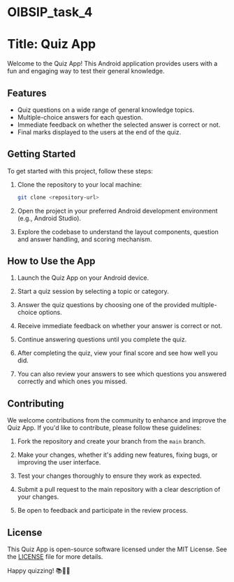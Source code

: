 # OIBSIP_task_4

# Title: Quiz App

Welcome to the Quiz App! This Android application provides users with a fun and engaging way to test their general knowledge.

## Features

- Quiz questions on a wide range of general knowledge topics.
- Multiple-choice answers for each question.
- Immediate feedback on whether the selected answer is correct or not.
- Final marks displayed to the users at the end of the quiz.

## Getting Started

To get started with this project, follow these steps:

1. Clone the repository to your local machine:

   ```bash
   git clone <repository-url>
   ```

2. Open the project in your preferred Android development environment (e.g., Android Studio).

3. Explore the codebase to understand the layout components, question and answer handling, and scoring mechanism.

## How to Use the App

1. Launch the Quiz App on your Android device.

2. Start a quiz session by selecting a topic or category.

3. Answer the quiz questions by choosing one of the provided multiple-choice options.

4. Receive immediate feedback on whether your answer is correct or not.

5. Continue answering questions until you complete the quiz.

6. After completing the quiz, view your final score and see how well you did.

7. You can also review your answers to see which questions you answered correctly and which ones you missed.

## Contributing

We welcome contributions from the community to enhance and improve the Quiz App. If you'd like to contribute, please follow these guidelines:

1. Fork the repository and create your branch from the `main` branch.

2. Make your changes, whether it's adding new features, fixing bugs, or improving the user interface.

3. Test your changes thoroughly to ensure they work as expected.

4. Submit a pull request to the main repository with a clear description of your changes.

5. Be open to feedback and participate in the review process.

## License

This Quiz App is open-source software licensed under the MIT License. See the [LICENSE](LICENSE) file for more details.


Happy quizzing! 📚🧠📝
